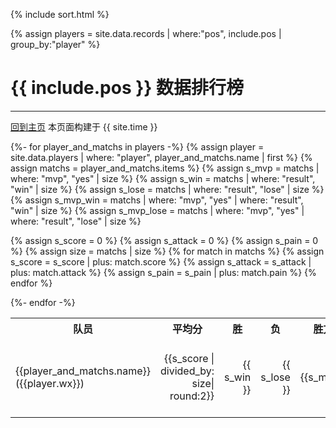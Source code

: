 {% include sort.html %}

{% assign players = site.data.records | where:"pos", include.pos | group_by:"player" %}

# {{ include.pos }} 数据排行榜
---
[回到主页](index.html)  本页面构建于 {{ site.time }}

<table>
 <tr>
    <th>队员</th>
  <th>平均分</th>
    <th>胜</th>
    <th>负</th>
    <th>胜方mvp</th> 
    <th>负方mvp</th> 
  <th>输出</th> 
  <th>承伤</th> 
 </tr>
{%- for player_and_matchs in players -%}
  {% assign player = site.data.players | where: "player", player_and_matchs.name | first %}
  {% assign matchs = player_and_matchs.items %}
  {% assign s_mvp = matchs | where: "mvp", "yes" | size %}
  {% assign s_win = matchs | where: "result", "win" | size %}
  {% assign s_lose = matchs | where: "result", "lose" | size %}
  {% assign s_mvp_win = matchs | where: "mvp", "yes" | where: "result", "win"  | size %}
  {% assign s_mvp_lose = matchs | where: "mvp", "yes" | where: "result", "lose"  | size %}
 
 
  {% assign s_score = 0 %}
    {% assign s_attack = 0 %}
      {% assign s_pain = 0 %}
      {% assign size = matchs | size %}
  {% for match in matchs %}
    {% assign s_score = s_score | plus: match.score  %}
    {% assign s_attack = s_attack | plus: match.attack %}
    {% assign s_pain = s_pain | plus: match.pain %}
  {% endfor %}
 
 
  <tr>
    <td>  {{player_and_matchs.name}} <br> ({{player.wx}})  </td>  
 <td style="text-align:right">  {{s_score | divided_by: size| round:2}} </td>
    <td style="text-align:right">  {{ s_win }}   </td>
    <td style="text-align:right">  {{ s_lose }}   </td>
    <td style="text-align:right">  {{s_mvp_win}} </td>
    <td style="text-align:right">  {{s_mvp_lose}} </td>
 <td style="text-align:right">  {{s_attack}} - {{s_attack | divided_by: size | round:2}}% </td>
 <td style="text-align:right">  {{s_pain}} - {{s_pain | divided_by: size | round:2}}% </td>
  </tr>
{%- endfor -%}
</table>




